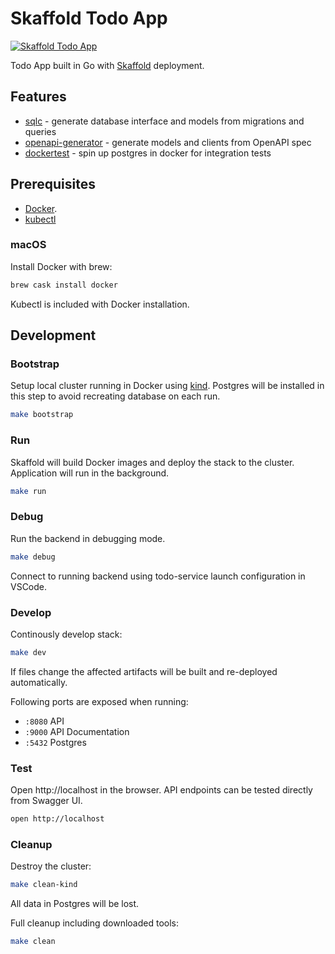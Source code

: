 # Skaffold Todo App

[![Skaffold Todo App](https://github.com/shaxbee/todo-app-skaffold/workflows/Skaffold%20Todo%20App/badge.svg)](https://github.com/shaxbee/todo-app-skaffold/actions?query=workflow%3A%22Skaffold+Todo+App%22+branch%3A%22master%22)

Todo App built in Go with [Skaffold](https://github.com/GoogleContainerTools/skaffold) deployment.

## Features

- [sqlc](https://github.com/kyleconroy/sqlc) - generate database interface and models from migrations and queries
- [openapi-generator](https://github.com/OpenAPITools/openapi-generator) - generate models and clients from OpenAPI spec
- [dockertest](https://github.com/ory/dockertest) - spin up postgres in docker for integration tests

## Prerequisites

- [Docker](https://docs.docker.com/get-docker/).
- [kubectl](https://kubernetes.io/docs/tasks/tools/install-kubectl/)

### macOS

Install Docker with brew:

```sh
brew cask install docker
```

Kubectl is included with Docker installation.

## Development

### Bootstrap

Setup local cluster running in Docker using [kind](https://github.com/kubernetes-sigs/kind).
Postgres will be installed in this step to avoid recreating database on each run.

```sh
make bootstrap
```

### Run

Skaffold will build Docker images and deploy the stack to the cluster.
Application will run in the background.

```sh
make run
```

### Debug

Run the backend in debugging mode.

```sh
make debug
```

Connect to running backend using todo-service launch configuration in VSCode.

### Develop

Continously develop stack:

```sh
make dev
```

If files change the affected artifacts will be built and re-deployed automatically.

Following ports are exposed when running:

- `:8080` API
- `:9000` API Documentation
- `:5432` Postgres

### Test

Open http://localhost in the browser.
API endpoints can be tested directly from Swagger UI.

```sh
open http://localhost
```

### Cleanup

Destroy the cluster:

```sh
make clean-kind
```

All data in Postgres will be lost.

Full cleanup including downloaded tools:

```sh
make clean
```
